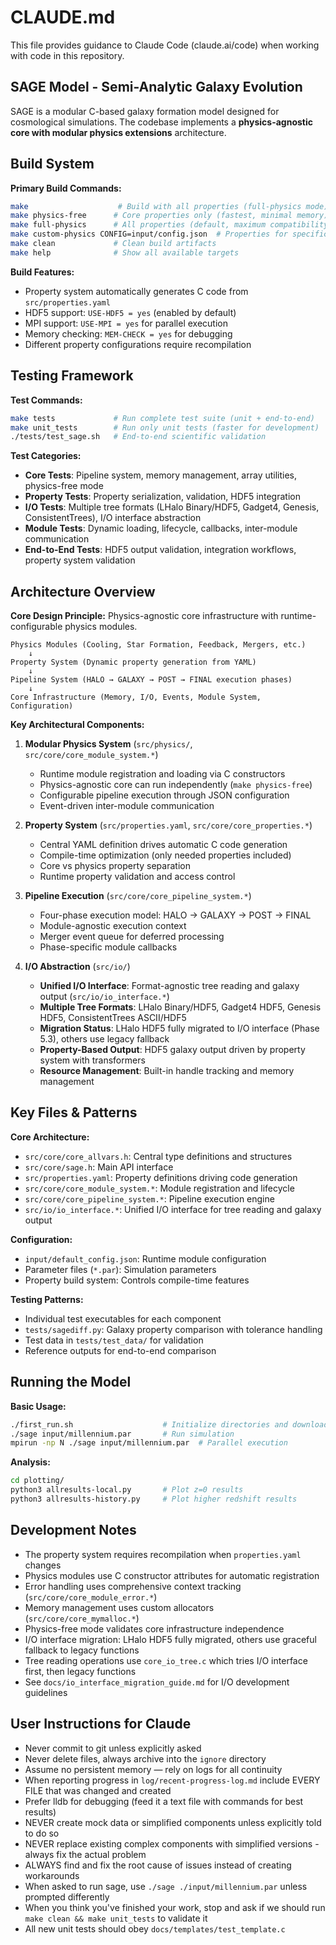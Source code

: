 # CLAUDE.md

This file provides guidance to Claude Code (claude.ai/code) when working with code in this repository.

## SAGE Model - Semi-Analytic Galaxy Evolution

SAGE is a modular C-based galaxy formation model designed for cosmological simulations. The codebase implements a **physics-agnostic core with modular physics extensions** architecture.

## Build System

**Primary Build Commands:**
```bash
make                    # Build with all properties (full-physics mode)
make physics-free      # Core properties only (fastest, minimal memory)  
make full-physics      # All properties (default, maximum compatibility)
make custom-physics CONFIG=input/config.json  # Properties for specific modules
make clean             # Clean build artifacts
make help              # Show all available targets
```

**Build Features:**
- Property system automatically generates C code from `src/properties.yaml`
- HDF5 support: `USE-HDF5 = yes` (enabled by default)
- MPI support: `USE-MPI = yes` for parallel execution
- Memory checking: `MEM-CHECK = yes` for debugging
- Different property configurations require recompilation

## Testing Framework

**Test Commands:**
```bash
make tests             # Run complete test suite (unit + end-to-end)
make unit_tests        # Run only unit tests (faster for development)
./tests/test_sage.sh   # End-to-end scientific validation
```

**Test Categories:**
- **Core Tests**: Pipeline system, memory management, array utilities, physics-free mode
- **Property Tests**: Property serialization, validation, HDF5 integration  
- **I/O Tests**: Multiple tree formats (LHalo Binary/HDF5, Gadget4, Genesis, ConsistentTrees), I/O interface abstraction
- **Module Tests**: Dynamic loading, lifecycle, callbacks, inter-module communication
- **End-to-End Tests**: HDF5 output validation, integration workflows, property system validation

## Architecture Overview

**Core Design Principle:** Physics-agnostic core infrastructure with runtime-configurable physics modules.

```
Physics Modules (Cooling, Star Formation, Feedback, Mergers, etc.)
    ↓
Property System (Dynamic property generation from YAML)
    ↓  
Pipeline System (HALO → GALAXY → POST → FINAL execution phases)
    ↓
Core Infrastructure (Memory, I/O, Events, Module System, Configuration)
```

**Key Architectural Components:**

1. **Modular Physics System** (`src/physics/`, `src/core/core_module_system.*`)
   - Runtime module registration and loading via C constructors
   - Physics-agnostic core can run independently (`make physics-free`)
   - Configurable pipeline execution through JSON configuration
   - Event-driven inter-module communication

2. **Property System** (`src/properties.yaml`, `src/core/core_properties.*`)
   - Central YAML definition drives automatic C code generation
   - Compile-time optimization (only needed properties included)
   - Core vs physics property separation
   - Runtime property validation and access control

3. **Pipeline Execution** (`src/core/core_pipeline_system.*`)
   - Four-phase execution model: HALO → GALAXY → POST → FINAL
   - Module-agnostic execution context
   - Merger event queue for deferred processing
   - Phase-specific module callbacks

4. **I/O Abstraction** (`src/io/`)
   - **Unified I/O Interface**: Format-agnostic tree reading and galaxy output (`src/io/io_interface.*`)
   - **Multiple Tree Formats**: LHalo Binary/HDF5, Gadget4 HDF5, Genesis HDF5, ConsistentTrees ASCII/HDF5
   - **Migration Status**: LHalo HDF5 fully migrated to I/O interface (Phase 5.3), others use legacy fallback
   - **Property-Based Output**: HDF5 galaxy output driven by property system with transformers
   - **Resource Management**: Built-in handle tracking and memory management

## Key Files & Patterns

**Core Architecture:**
- `src/core/core_allvars.h`: Central type definitions and structures
- `src/core/sage.h`: Main API interface  
- `src/properties.yaml`: Property definitions driving code generation
- `src/core/core_module_system.*`: Module registration and lifecycle
- `src/core/core_pipeline_system.*`: Pipeline execution engine
- `src/io/io_interface.*`: Unified I/O interface for tree reading and galaxy output

**Configuration:**
- `input/default_config.json`: Runtime module configuration
- Parameter files (`*.par`): Simulation parameters
- Property build system: Controls compile-time features

**Testing Patterns:**
- Individual test executables for each component
- `tests/sagediff.py`: Galaxy property comparison with tolerance handling
- Test data in `tests/test_data/` for validation
- Reference outputs for end-to-end comparison

## Running the Model

**Basic Usage:**
```bash
./first_run.sh                    # Initialize directories and download test data
./sage input/millennium.par       # Run simulation
mpirun -np N ./sage input/millennium.par  # Parallel execution
```

**Analysis:**
```bash
cd plotting/
python3 allresults-local.py       # Plot z=0 results
python3 allresults-history.py     # Plot higher redshift results
```

## Development Notes

- The property system requires recompilation when `properties.yaml` changes
- Physics modules use C constructor attributes for automatic registration
- Error handling uses comprehensive context tracking (`src/core/core_module_error.*`)
- Memory management uses custom allocators (`src/core/core_mymalloc.*`)
- Physics-free mode validates core infrastructure independence
- I/O interface migration: LHalo HDF5 fully migrated, others use graceful fallback to legacy functions
- Tree reading operations use `core_io_tree.c` which tries I/O interface first, then legacy functions
- See `docs/io_interface_migration_guide.md` for I/O development guidelines

## User Instructions for Claude

- Never commit to git unless explicitly asked
- Never delete files, always archive into the `ignore` directory
- Assume no persistent memory — rely on logs for all continuity
- When reporting progress in `log/recent-progress-log.md` include EVERY FILE that was changed and created
- Prefer lldb for debugging (feed it a text file with commands for best results)
- NEVER create mock data or simplified components unless explicitly told to do so
- NEVER replace existing complex components with simplified versions - always fix the actual problem
- ALWAYS find and fix the root cause of issues instead of creating workarounds
- When asked to run sage, use `./sage ./input/millennium.par` unless prompted differently
- When you think you've finished your work, stop and ask if we should run `make clean && make unit_tests` to validate it
- All new unit tests should obey `docs/templates/test_template.c`
